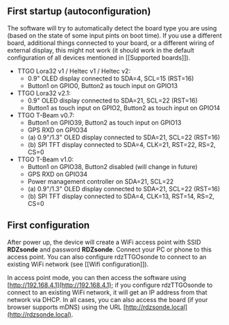 ## First startup (autoconfiguration)

The software will try to automatically detect the board type you are using (based on the state of some input pints on boot time). If you use a different board, additional things connected to your board, or a different wiring of external display, this might not work (it should work in the default configuration of all devices mentioned in [[Supported boards]]).

* TTGO Lora32 v1 / Heltec v1 / Heltec v2:
  * 0.9" OLED display connected to SDA=4, SCL=15 (RST=16)
  * Button1 on GPIO0, Button2 as touch input on GPIO13
* TTGO Lora32 v2.1:
  * 0.9" OLED display connected to SDA=21, SCL=22 (RST=16)
  * Button1 as touch input on GPIO2, Button2 as touch input on GPIO14
* TTGO T-Beam v0.7:
  * Button1 on GPIO39, Button2 as touch input on GPIO13
  * GPS RXD on GPIO34
  * (a) 0.9"/1.3" OLED display connected to SDA=21, SCL=22 (RST=16)
  * (b) SPI TFT display connected to SDA=4, CLK=21, RST=22, RS=2, CS=0
* TTGO T-Beam v1.0:
  * Button1 on GPIO38, Button2 disabled (will change in future)
  * GPS RXD on GPIO34
  * Power management controller on SDA=21, SCL=22
  * (a) 0.9"/1.3" OLED display connected to SDA=21, SCL=22 (RST=16)
  * (b) SPI TFT display connected to SDA=4, CLK=13, RST=14, RS=2, CS=0

## First configuration

After power up, the device will create a WiFi access point with SSID **RDZsonde** and password **RDZsonde**.
Connect your PC or phone to this access point.
You can also configure rdzTTGOsonde to connect to an existing WiFi network (see [[Wifi configuration]]).

In access point mode, you can then access the software using [http://192.168.4.1](http://192.168.4.1); if you configure rdzTTGOsonde to connect to an existing WiFi network, it will get an IP address from that network via DHCP.  In all cases, you can also access the board (if your browser supports mDNS) using the URL [http://rdzsonde.local](http://rdzsonde.local).

